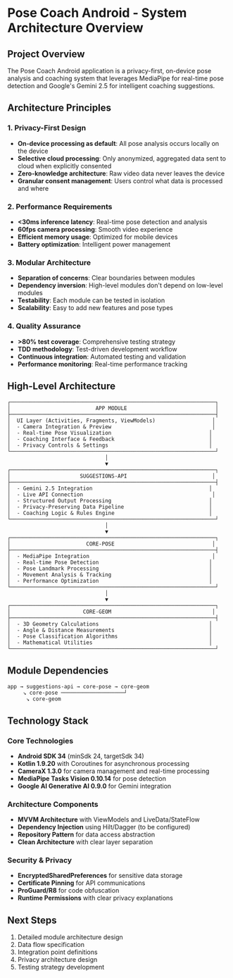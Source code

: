 # Pose Coach Android - System Architecture Overview

## Project Overview
The Pose Coach Android application is a privacy-first, on-device pose analysis and coaching system that leverages MediaPipe for real-time pose detection and Google's Gemini 2.5 for intelligent coaching suggestions.

## Architecture Principles

### 1. Privacy-First Design
- **On-device processing as default**: All pose analysis occurs locally on the device
- **Selective cloud processing**: Only anonymized, aggregated data sent to cloud when explicitly consented
- **Zero-knowledge architecture**: Raw video data never leaves the device
- **Granular consent management**: Users control what data is processed and where

### 2. Performance Requirements
- **<30ms inference latency**: Real-time pose detection and analysis
- **60fps camera processing**: Smooth video experience
- **Efficient memory usage**: Optimized for mobile devices
- **Battery optimization**: Intelligent power management

### 3. Modular Architecture
- **Separation of concerns**: Clear boundaries between modules
- **Dependency inversion**: High-level modules don't depend on low-level modules
- **Testability**: Each module can be tested in isolation
- **Scalability**: Easy to add new features and pose types

### 4. Quality Assurance
- **>80% test coverage**: Comprehensive testing strategy
- **TDD methodology**: Test-driven development workflow
- **Continuous integration**: Automated testing and validation
- **Performance monitoring**: Real-time performance tracking

## High-Level Architecture

```
┌─────────────────────────────────────────────────────────────────┐
│                           APP MODULE                            │
├─────────────────────────────────────────────────────────────────┤
│  UI Layer (Activities, Fragments, ViewModels)                  │
│  - Camera Integration & Preview                                │
│  - Real-time Pose Visualization                               │
│  - Coaching Interface & Feedback                              │
│  - Privacy Controls & Settings                                │
└─────────────────────────────────────────────────────────────────┘
                               │
                               ▼
┌─────────────────────────────────────────────────────────────────┐
│                      SUGGESTIONS-API                           │
├─────────────────────────────────────────────────────────────────┤
│  - Gemini 2.5 Integration                                     │
│  - Live API Connection                                         │
│  - Structured Output Processing                               │
│  - Privacy-Preserving Data Pipeline                           │
│  - Coaching Logic & Rules Engine                              │
└─────────────────────────────────────────────────────────────────┘
                               │
                               ▼
┌─────────────────────────────────────────────────────────────────┐
│                        CORE-POSE                               │
├─────────────────────────────────────────────────────────────────┤
│  - MediaPipe Integration                                       │
│  - Real-time Pose Detection                                   │
│  - Pose Landmark Processing                                   │
│  - Movement Analysis & Tracking                               │
│  - Performance Optimization                                   │
└─────────────────────────────────────────────────────────────────┘
                               │
                               ▼
┌─────────────────────────────────────────────────────────────────┐
│                       CORE-GEOM                                │
├─────────────────────────────────────────────────────────────────┤
│  - 3D Geometry Calculations                                   │
│  - Angle & Distance Measurements                              │
│  - Pose Classification Algorithms                             │
│  - Mathematical Utilities                                     │
└─────────────────────────────────────────────────────────────────┘

```

## Module Dependencies

```
app → suggestions-api → core-pose → core-geom
     ↘ core-pose ────────────────────┘
      ↘ core-geom
```

## Technology Stack

### Core Technologies
- **Android SDK 34** (minSdk 24, targetSdk 34)
- **Kotlin 1.9.20** with Coroutines for asynchronous processing
- **CameraX 1.3.0** for camera management and real-time processing
- **MediaPipe Tasks Vision 0.10.14** for pose detection
- **Google AI Generative AI 0.9.0** for Gemini integration

### Architecture Components
- **MVVM Architecture** with ViewModels and LiveData/StateFlow
- **Dependency Injection** using Hilt/Dagger (to be configured)
- **Repository Pattern** for data access abstraction
- **Clean Architecture** with clear layer separation

### Security & Privacy
- **EncryptedSharedPreferences** for sensitive data storage
- **Certificate Pinning** for API communications
- **ProGuard/R8** for code obfuscation
- **Runtime Permissions** with clear privacy explanations

## Next Steps
1. Detailed module architecture design
2. Data flow specification
3. Integration point definitions
4. Privacy architecture design
5. Testing strategy development